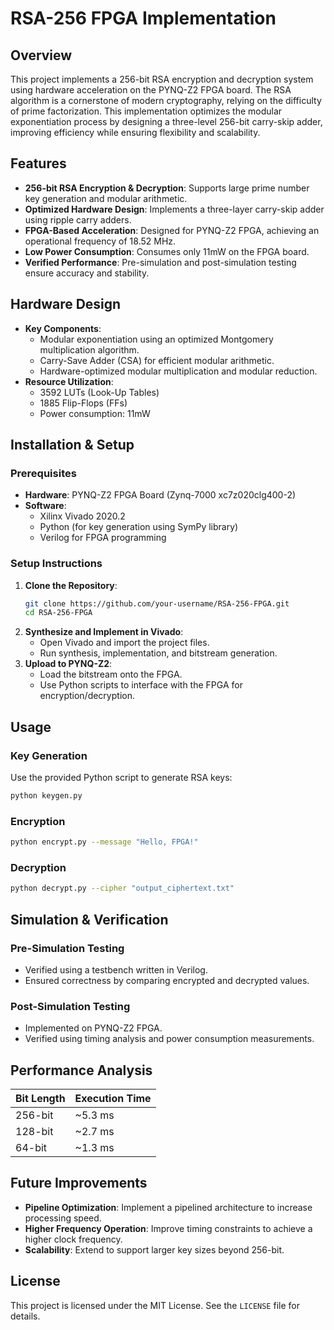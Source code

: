 # RSA-256 FPGA Implementation

## Overview
This project implements a 256-bit RSA encryption and decryption system using hardware acceleration on the PYNQ-Z2 FPGA board. The RSA algorithm is a cornerstone of modern cryptography, relying on the difficulty of prime factorization. This implementation optimizes the modular exponentiation process by designing a three-level 256-bit carry-skip adder, improving efficiency while ensuring flexibility and scalability.

## Features
- **256-bit RSA Encryption & Decryption**: Supports large prime number key generation and modular arithmetic.
- **Optimized Hardware Design**: Implements a three-layer carry-skip adder using ripple carry adders.
- **FPGA-Based Acceleration**: Designed for PYNQ-Z2 FPGA, achieving an operational frequency of 18.52 MHz.
- **Low Power Consumption**: Consumes only 11mW on the FPGA board.
- **Verified Performance**: Pre-simulation and post-simulation testing ensure accuracy and stability.

## Hardware Design
- **Key Components**:
  - Modular exponentiation using an optimized Montgomery multiplication algorithm.
  - Carry-Save Adder (CSA) for efficient modular arithmetic.
  - Hardware-optimized modular multiplication and modular reduction.
- **Resource Utilization**:
  - 3592 LUTs (Look-Up Tables)
  - 1885 Flip-Flops (FFs)
  - Power consumption: 11mW

## Installation & Setup
### Prerequisites
- **Hardware**: PYNQ-Z2 FPGA Board (Zynq-7000 xc7z020clg400-2)
- **Software**:
  - Xilinx Vivado 2020.2
  - Python (for key generation using SymPy library)
  - Verilog for FPGA programming

### Setup Instructions
1. **Clone the Repository**:
   ```sh
   git clone https://github.com/your-username/RSA-256-FPGA.git
   cd RSA-256-FPGA
   ```
2. **Synthesize and Implement in Vivado**:
   - Open Vivado and import the project files.
   - Run synthesis, implementation, and bitstream generation.
3. **Upload to PYNQ-Z2**:
   - Load the bitstream onto the FPGA.
   - Use Python scripts to interface with the FPGA for encryption/decryption.

## Usage
### Key Generation
Use the provided Python script to generate RSA keys:
```sh
python keygen.py
```

### Encryption
```sh
python encrypt.py --message "Hello, FPGA!"
```

### Decryption
```sh
python decrypt.py --cipher "output_ciphertext.txt"
```

## Simulation & Verification
### Pre-Simulation Testing
- Verified using a testbench written in Verilog.
- Ensured correctness by comparing encrypted and decrypted values.

### Post-Simulation Testing
- Implemented on PYNQ-Z2 FPGA.
- Verified using timing analysis and power consumption measurements.

## Performance Analysis
| Bit Length | Execution Time |
|------------|---------------|
| 256-bit    | ~5.3 ms       |
| 128-bit    | ~2.7 ms       |
| 64-bit     | ~1.3 ms       |

## Future Improvements
- **Pipeline Optimization**: Implement a pipelined architecture to increase processing speed.
- **Higher Frequency Operation**: Improve timing constraints to achieve a higher clock frequency.
- **Scalability**: Extend to support larger key sizes beyond 256-bit.

## License
This project is licensed under the MIT License. See the `LICENSE` file for details.
